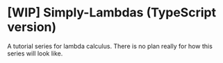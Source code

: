 # [WIP] Simply-Lambdas (TypeScript version)

A tutorial series for lambda calculus. There is no plan really for how this series will look like.
